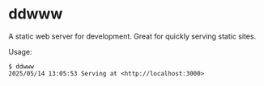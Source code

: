 # ddwww

A static web server for development. Great for quickly serving static sites.

Usage:

```
$ ddwww
2025/05/14 13:05:53 Serving at <http://localhost:3000>
```
